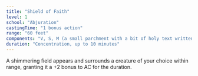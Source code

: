 ```yaml
---
title: "Shield of Faith"
level: 1
school: "Abjuration"
castingTime: "1 bonus action"
range: "60 feet"
components: "V, S, M (a small parchment with a bit of holy text written on it)"
duration: "Concentration, up to 10 minutes"
---
```


A shimmering field appears and surrounds a creature of your choice within range, granting it a +2 bonus to AC for the duration.